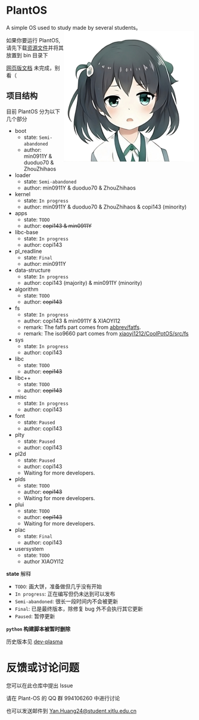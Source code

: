 # PlantOS

<div>
  <div id="afterTitle">A simple OS used to study made by several students。</div>
  <img id="logo"src="assets/plos.png" width="350" height="350" align="right">
</div>

如果你要运行 PlantOS, 请先下载[资源文件](https://copi144.eu.org:2000/index.php/s/7BoGFkD7JR52rFP)并将其放置到 bin 目录下

[网页版文档](https://plos-clan.github.io/doc) 未完成，别看（

## 项目结构

目前 PlantOS 分为以下几个部分

- boot
  - state: `Semi-abandoned`
  - author: min0911Y & duoduo70 & ZhouZhihaos
- loader
  - state: `Semi-abandoned`
  - author: min0911Y & duoduo70 & ZhouZhihaos
- kernel
  - state: `In progress`
  - author: min0911Y & duoduo70 & ZhouZhihaos & copi143 (minority)
- apps
  - state: `TODO`
  - author: ~~copi143 & min0911Y~~
- libc-base
  - state: `In progress`
  - author: copi143
- pl_readline
  - state: `Final`
  - author: min0911Y
- data-structure
  - state: `In progress`
  - author: copi143 (majority) & min0911Y (minority)
- algorithm
  - state: `TODO`
  - author: ~~copi143~~
- fs
  - state: `In progress`
  - author: copi143 & min0911Y & XIAOYI12
  - remark: The fatfs part comes from [abbrev/fatfs](https://github.com/abbrev/fatfs).
  - remark: The iso9660 part comes from [xiaoyi1212/CoolPotOS/src/fs](https://github.com/xiaoyi1212/CoolPotOS/blob/main/src/fs/iso9660.c)
- sys
  - state: `In progress`
  - author: copi143
- libc
  - state: `TODO`
  - author: ~~copi143~~
- libc++
  - state: `TODO`
  - author: ~~copi143~~
- misc
  - state: `In progress`
  - author: copi143
- font
  - state: `Paused`
  - author: copi143
- plty
  - state: `Paused`
  - author: copi143
- pl2d
  - state: `Paused`
  - author: copi143
  - Waiting for more developers.
- plds
  - state: `TODO`
  - author: ~~copi143~~
  - Waiting for more developers.
- plui
  - state: `TODO`
  - author: ~~copi143~~
  - Waiting for more developers.
- plac
  - state: `Final`
  - author: copi143
- usersystem
  - state: `TODO`
  - author XIAOYI12

**state** 解释

- `TODO`: 画大饼，准备做但几乎没有开始
- `In progress`: 正在编写但仍未达到可以发布
- `Semi-abandoned`: 很长一段时间内不会被更新
- `Final`: 已是最终版本，除修复 bug 外不会执行其它更新
- `Paused`: 暂停更新

**`python` 构建脚本被暂时删除**

历史版本见 [dev-plasma](https://github.com/plos-clan/Plant-OS/tree/dev-plasma)

# 反馈或讨论问题

您可以在此仓库中提出 Issue

请在 Plant-OS 的 QQ 群 994106260 中进行讨论

也可以发送邮件到 <Yan.Huang24@student.xjtlu.edu.cn>
